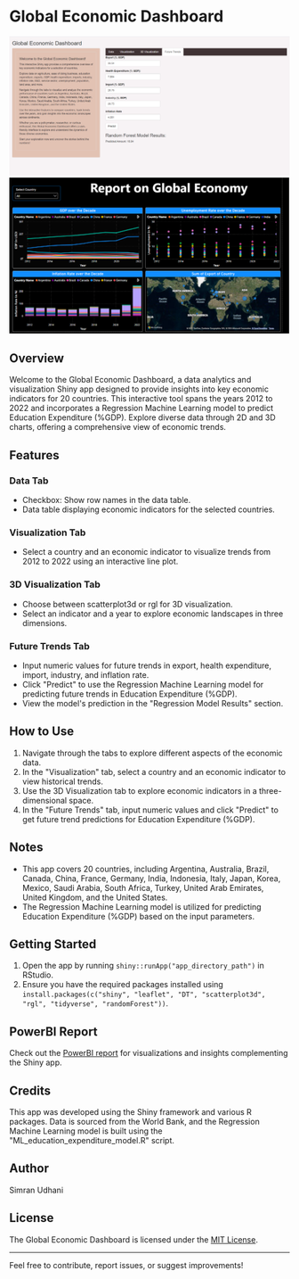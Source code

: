 # Global Economic Dashboard
![Global Economic Dashboard](./Global%20Economic%20Dashboard/www/Global%20Economic%20Dashboard.png)
![PowerBI Report](./Global%20Economic%20Dashboard/www/PowerBI%20Report.png)


## Overview

Welcome to the Global Economic Dashboard, a data analytics and visualization Shiny app designed to provide insights into key economic indicators for 20 countries. This interactive tool spans the years 2012 to 2022 and incorporates a Regression Machine Learning model to predict Education Expenditure (%GDP). Explore diverse data through 2D and 3D charts, offering a comprehensive view of economic trends.

## Features

### Data Tab
- Checkbox: Show row names in the data table.
- Data table displaying economic indicators for the selected countries.

### Visualization Tab
- Select a country and an economic indicator to visualize trends from 2012 to 2022 using an interactive line plot.

### 3D Visualization Tab
- Choose between scatterplot3d or rgl for 3D visualization.
- Select an indicator and a year to explore economic landscapes in three dimensions.

### Future Trends Tab
- Input numeric values for future trends in export, health expenditure, import, industry, and inflation rate.
- Click "Predict" to use the Regression Machine Learning model for predicting future trends in Education Expenditure (%GDP).
- View the model's prediction in the "Regression Model Results" section.

## How to Use

1. Navigate through the tabs to explore different aspects of the economic data.
2. In the "Visualization" tab, select a country and an economic indicator to view historical trends.
3. Use the 3D Visualization tab to explore economic indicators in a three-dimensional space.
4. In the "Future Trends" tab, input numeric values and click "Predict" to get future trend predictions for Education Expenditure (%GDP).

## Notes

- This app covers 20 countries, including Argentina, Australia, Brazil, Canada, China, France, Germany, India, Indonesia, Italy, Japan, Korea, Mexico, Saudi Arabia, South Africa, Turkey, United Arab Emirates, United Kingdom, and the United States.
- The Regression Machine Learning model is utilized for predicting Education Expenditure (%GDP) based on the input parameters.

## Getting Started

1. Open the app by running `shiny::runApp("app_directory_path")` in RStudio.
2. Ensure you have the required packages installed using `install.packages(c("shiny", "leaflet", "DT", "scatterplot3d", "rgl", "tidyverse", "randomForest"))`.

## PowerBI Report

Check out the [PowerBI report](https://github.com/simran08udhani/RLabBasedProject/blob/main/R%20project%20Report.pbix) for visualizations and insights complementing the Shiny app.

## Credits

This app was developed using the Shiny framework and various R packages. Data is sourced from the World Bank, and the Regression Machine Learning model is built using the "ML_education_expenditure_model.R" script.

## Author

Simran Udhani

## License

The Global Economic Dashboard is licensed under the [MIT License](LICENSE).

---
Feel free to contribute, report issues, or suggest improvements!
